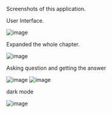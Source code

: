 Screenshots of this application.

User Interface.

![image](https://github.com/user-attachments/assets/51f147b2-a7b7-4ce8-bd8b-8c7d98d9903e)

Expanded the whole chapter.

![image](https://github.com/user-attachments/assets/327188be-65bf-463e-91de-f787c16fda89)

Asking question and getting the answer

![image](https://github.com/user-attachments/assets/a94e7ef4-cec5-4345-b731-1683c5dd770e)
![image](https://github.com/user-attachments/assets/77ad5784-7b26-417c-aaba-09b879779307)

dark mode

![image](https://github.com/user-attachments/assets/a362e9c5-110e-41bf-8e44-3c010b1bb8a1)


